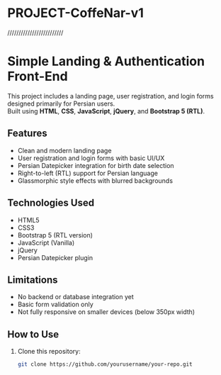 # PROJECT-CoffeNar-v1
/////////////////////////
# Simple Landing & Authentication Front-End

This project includes a landing page, user registration, and login forms designed primarily for Persian users.  
Built using **HTML**, **CSS**, **JavaScript**, **jQuery**, and **Bootstrap 5 (RTL)**.

## Features

- Clean and modern landing page
- User registration and login forms with basic UI/UX
- Persian Datepicker integration for birth date selection
- Right-to-left (RTL) support for Persian language
- Glassmorphic style effects with blurred backgrounds

## Technologies Used

- HTML5
- CSS3
- Bootstrap 5 (RTL version)
- JavaScript (Vanilla)
- jQuery
- Persian Datepicker plugin

## Limitations

- No backend or database integration yet
- Basic form validation only
- Not fully responsive on smaller devices (below 350px width)

## How to Use

1. Clone this repository:
   ```bash
   git clone https://github.com/yourusername/your-repo.git
  

